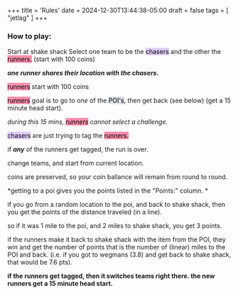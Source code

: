 +++
title = 'Rules'
date = 2024-12-30T13:44:38-05:00
draft = false
tags = [ "jetlag" ]
+++

### How to play:

Start at shake shack
Select one team to be the <mark style="background: #D2B3FFA6;">chasers</mark> and the other the <mark style="background: #FF5582A6;">runners.</mark> (start with 100 coins)

***one runner shares their location with the chasers.*** 

<mark style="background: #FF5582A6;">runners</mark> start with 100 coins

<mark style="background: #FF5582A6;">runners</mark> goal is to go to *one* of the <mark style="background: #CACFD9A6;">POI's</mark>, then get back (see below) (get a 15 minute head start).

*during this 15 mins, <mark style="background: #FF5582A6;">runners</mark> cannot select a challenge.*

<mark style="background: #D2B3FFA6;">chasers</mark> are just trying to tag the <mark style="background: #FF5582A6;">runners.</mark> 

if ***any*** of the runners get tagged, the run is over. 

change teams, and start from current location.

coins are preserved, so your coin ballance will remain from round to round.


*getting to a poi gives you the points listed in the "Points:" column. *

if you go from a random location to the poi, and back to shake shack, then you get the points of the distance traveled (in a line).

so if it was 1 mile to the poi, and 2 miles to shake shack, you get 3 points.


if the runners make it back to shake shack with the item from the POI, they win and get the number of points that is the number of (linear) miles to the POI and back. (i.e. if you got to wegmans (3.8) and get back to shake shack, that would be 7.6 pts).

**if the runners get tagged, then it switches teams right there. the new runners get a 15 minute head start.**
